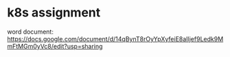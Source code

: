 # k8s assignment
word document: 
https://docs.google.com/document/d/14qBynT8rOyYpXyfeiE8aIljef9Ledk9MmFtMGm0yVc8/edit?usp=sharing


